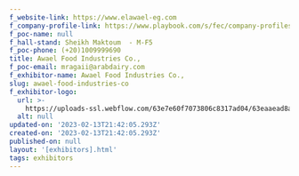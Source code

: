 ```yaml
---
f_website-link: https://www.elawael-eg.com
f_company-profile-link: https://www.playbook.com/s/fec/company-profiles
f_poc-name: null
f_hall-stand: Sheikh Maktoum  - M-F5
f_poc-phone: (+20)1009999690
title: Awael Food Industries Co.,
f_poc-email: mragaii@arabdairy.com
f_exhibitor-name: Awael Food Industries Co.,
slug: awael-food-industries-co
f_exhibitor-logo:
  url: >-
    https://uploads-ssl.webflow.com/63e7e60f7073806c8317ad04/63eaaead8a6e6ffd04557e18_NjBhMA.jpeg
  alt: null
updated-on: '2023-02-13T21:42:05.293Z'
created-on: '2023-02-13T21:42:05.293Z'
published-on: null
layout: '[exhibitors].html'
tags: exhibitors
---
```



